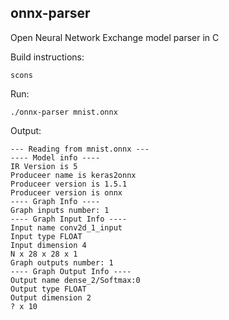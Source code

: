 ## onnx-parser

Open Neural Network Exchange model parser in C



Build instructions:

```
scons
```

Run:

```
./onnx-parser mnist.onnx
```

Output:

```
--- Reading from mnist.onnx ---
---- Model info ----
IR Version is 5
Produceer name is keras2onnx
Produceer version is 1.5.1
Produceer version is onnx
---- Graph Info ----
Graph inputs number: 1
---- Graph Input Info ----
Input name conv2d_1_input
Input type FLOAT
Input dimension 4
N x 28 x 28 x 1
Graph outputs number: 1
---- Graph Output Info ----
Output name dense_2/Softmax:0
Output type FLOAT
Output dimension 2
? x 10

```
